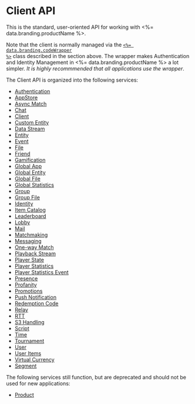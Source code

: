 # Client API




This is the standard, user-oriented API for working with <%= data.branding.productName %>.

Note that the client is normally managed via the [<code><%= data.branding.codeWrapper %></code>](/api/wrapper) class described in the section above. The wrapper makes Authentication and Identity Management in <%= data.branding.productName %> a lot simpler. _It is highly recommmended that all applications use the wrapper_.

The Client API is organized into the following services:

* [Authentication](/api/capi/authentication)
* [AppStore](/api/capi/appstore)
* [Async Match](/api/capi/asyncmatch)
* [Chat](/api/capi/chat)
* [Client](/api/capi/client)
* [Custom Entity](/api/capi/customentity)
* [Data Stream](/api/capi/datastream)
* [Entity](/api/capi/entity)
* [Event](/api/capi/event)
* [File](/api/capi/file)
* [Friend](/api/capi/friend)
* [Gamification](/api/capi/gamification)
* [Global App](/api/capi/globalapp)
* [Global Entity](/api/capi/globalentity)
* [Global File](/api/capi/globalfile)
* [Global Statistics](/api/capi/globalstats)
* [Group](/api/capi/group)
* [Group File](/api/capi/groupfile)
* [Identity](/api/capi/identity)
* [Item Catalog](/api/capi/itemcatalog)
* [Leaderboard](/api/capi/leaderboard)
* [Lobby](/api/capi/lobby)
* [Mail](/api/capi/mail)
* [Matchmaking](/api/capi/matchmaking)
* [Messaging](/api/capi/messaging)
* [One-way Match](/api/capi/onewaymatch)
* [Playback Stream](/api/capi/playbackstream)
* [Player State](/api/capi/playerstate)
* [Player Statistics](/api/capi/playerstats)
* [Player Statistics Event](/api/capi/playerstatsevent)
* [Presence](/api/capi/presence)
* [Profanity](/api/capi/profanity)
* [Promotions](/api/capi/promotions)
* [Push Notification](/api/capi/pushnotification)
* [Redemption Code](/api/capi/redemptioncode)
* [Relay](/api/capi/relay)
* [RTT](/api/capi/rtt)
* [S3 Handling](/api/capi/s3handling)
* [Script](/api/capi/script)
* [Time](/api/capi/time)
* [Tournament](/api/capi/tournament)
* [User](/api/capi/user)
* [User Items](/api/capi/useritems)
* [Virtual Currency](/api/capi/virtualcurrency)
* [Segment](/api/capi/segment)

The following services still function, but are deprecated and should not be used for new applications:

* [Product](/api/capi/product)

<DocCardList />